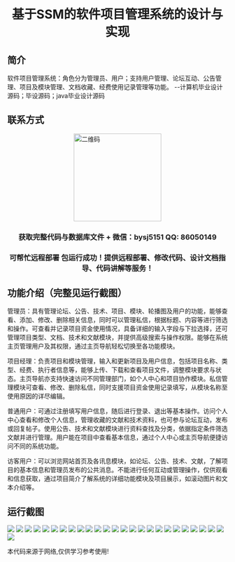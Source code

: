 <p><h1 align="center">基于SSM的软件项目管理系统的设计与实现</h1></p>

## 简介
软件项目管理系统：角色分为管理员、用户；支持用户管理、论坛互动、公告管理、项目及模块管理、文档收藏、经费使用记录管理等功能。    --计算机毕业设计源码；毕设源码；java毕业设计源码


## 联系方式
<img src="https://bs-1329754181.cos.ap-shanghai.myqcloud.com/wx.jpg" alt="二维码" style="display: block; margin: 0 auto;" width="200px">
<p><h3 align="center">获取完整代码与数据库文件 + 微信：bysj5151 QQ: 86050149</h3></p>
<p><h3 align="center">可帮忙远程部署 包运行成功！提供远程部署、修改代码、设计文档指导、代码讲解等服务！</h3></p>

## 功能介绍（完整见运行截图）
管理员：具有管理论坛、公告、技术、项目、模块、轮播图及用户的功能，能够查看、添加、修改、删除相关信息，同时可以管理私信，根据标题、内容等进行筛选和操作。可查看并记录项目资金使用情况，具备详细的输入字段与下拉选择，还可管理项目类型、文档、技术和文献模块，并提供高级搜索与操作权限。能够在系统主页管理用户及其权限，通过主页导航轻松切换至各功能模块。

项目经理：负责项目和模块管理，输入和更新项目及用户信息，包括项目名称、类型、经费、执行者信息等，能够上传、下载和查看项目文件，调整模块要求与状态。主页导航亦支持快速访问不同管理部门，如个人中心和项目协作模块。私信管理模块可查看、修改、删除私信，同时支援项目资金使用记录填写，从模块名称至使用原因的详尽编辑。

普通用户：可通过注册填写用户信息，随后进行登录、退出等基本操作。访问个人中心查看和修改个人信息，管理收藏的文献和技术资料，也可参与论坛互动，发布或回复帖子。使用公告、技术和文献模块进行资料查找及分类，依据指定条件筛选文献并进行管理。用户能在项目中查看基本信息，通过个人中心或主页导航便捷访问不同的系统功能。

访客用户：可以浏览网站首页及各讯息模块，如论坛、公告、技术、文献，了解项目的基本信息和管理员发布的公共消息。不能进行任何互动或管理操作，仅供观看和信息获取，通过项目简介了解系统的详细功能模块及项目展示，如滚动图片和文本介绍等。


## 运行截图
![](https://bs-1329754181.cos.ap-shanghai.myqcloud.com/ssm/SoftwareProjectManagementSystem/img/001.jpg)
![](https://bs-1329754181.cos.ap-shanghai.myqcloud.com/ssm/SoftwareProjectManagementSystem/img/002.jpg)
![](https://bs-1329754181.cos.ap-shanghai.myqcloud.com/ssm/SoftwareProjectManagementSystem/img/003.jpg)
![](https://bs-1329754181.cos.ap-shanghai.myqcloud.com/ssm/SoftwareProjectManagementSystem/img/004.jpg)
![](https://bs-1329754181.cos.ap-shanghai.myqcloud.com/ssm/SoftwareProjectManagementSystem/img/005.jpg)
![](https://bs-1329754181.cos.ap-shanghai.myqcloud.com/ssm/SoftwareProjectManagementSystem/img/006.jpg)
![](https://bs-1329754181.cos.ap-shanghai.myqcloud.com/ssm/SoftwareProjectManagementSystem/img/007.jpg)
![](https://bs-1329754181.cos.ap-shanghai.myqcloud.com/ssm/SoftwareProjectManagementSystem/img/008.jpg)
![](https://bs-1329754181.cos.ap-shanghai.myqcloud.com/ssm/SoftwareProjectManagementSystem/img/009.jpg)
![](https://bs-1329754181.cos.ap-shanghai.myqcloud.com/ssm/SoftwareProjectManagementSystem/img/010.jpg)
![](https://bs-1329754181.cos.ap-shanghai.myqcloud.com/ssm/SoftwareProjectManagementSystem/img/011.jpg)
![](https://bs-1329754181.cos.ap-shanghai.myqcloud.com/ssm/SoftwareProjectManagementSystem/img/012.jpg)
![](https://bs-1329754181.cos.ap-shanghai.myqcloud.com/ssm/SoftwareProjectManagementSystem/img/013.jpg)
![](https://bs-1329754181.cos.ap-shanghai.myqcloud.com/ssm/SoftwareProjectManagementSystem/img/014.jpg)
![](https://bs-1329754181.cos.ap-shanghai.myqcloud.com/ssm/SoftwareProjectManagementSystem/img/015.jpg)
![](https://bs-1329754181.cos.ap-shanghai.myqcloud.com/ssm/SoftwareProjectManagementSystem/img/016.jpg)
![](https://bs-1329754181.cos.ap-shanghai.myqcloud.com/ssm/SoftwareProjectManagementSystem/img/017.jpg)
![](https://bs-1329754181.cos.ap-shanghai.myqcloud.com/ssm/SoftwareProjectManagementSystem/img/018.jpg)
![](https://bs-1329754181.cos.ap-shanghai.myqcloud.com/ssm/SoftwareProjectManagementSystem/img/019.jpg)
![](https://bs-1329754181.cos.ap-shanghai.myqcloud.com/ssm/SoftwareProjectManagementSystem/img/020.jpg)
![](https://bs-1329754181.cos.ap-shanghai.myqcloud.com/ssm/SoftwareProjectManagementSystem/img/021.jpg)
![](https://bs-1329754181.cos.ap-shanghai.myqcloud.com/ssm/SoftwareProjectManagementSystem/img/022.jpg)
![](https://bs-1329754181.cos.ap-shanghai.myqcloud.com/ssm/SoftwareProjectManagementSystem/img/023.jpg)
![](https://bs-1329754181.cos.ap-shanghai.myqcloud.com/ssm/SoftwareProjectManagementSystem/img/024.jpg)
![](https://bs-1329754181.cos.ap-shanghai.myqcloud.com/ssm/SoftwareProjectManagementSystem/img/025.jpg)
![](https://bs-1329754181.cos.ap-shanghai.myqcloud.com/ssm/SoftwareProjectManagementSystem/img/026.jpg)

<p>本代码来源于网络,仅供学习参考使用!</p>
